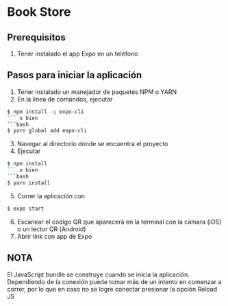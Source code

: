 # Book Store

## Prerequisitos
1. Tener instalado el app Expo en un teléfono

## Pasos para iniciar la aplicación

1. Tener instalado un manejador de paquetes NPM o YARN
2. En la linea de comandos, ejecutar
```bash
$ npm install -g expo-cli
``` o bien 
```bash
$ yarn global add expo-cli
```
3. Navegar al directorio donde se encuentra el proyecto
4. Ejecutar 
```bash
$ npm install
``` o bien 
```bash
$ yarn install
```
5. Correr la aplicación con 
```bash
$ expo start
```
6. Escanear el código QR que aparecerá en la terminal con la cámara (iOS) o un lector QR (Android)
7. Abrir link con app de Expo

## NOTA
El JavaScript bundle se construye cuando se inicia la aplicación. 
Dependiendo de la conexión puede tomar más de un intento en comenzar a correr, por lo que en caso no se logre conectar presionar
la opción Reload JS
